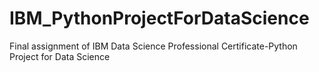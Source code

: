# IBM_PythonProjectForDataScience
Final assignment of IBM Data Science Professional Certificate-Python Project for Data Science
